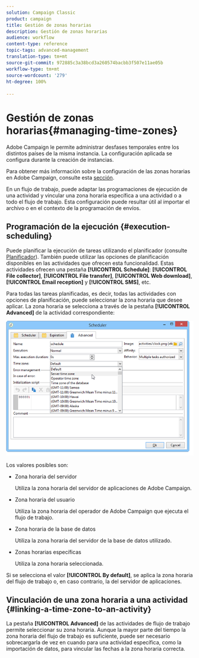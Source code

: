 ```yaml
---
solution: Campaign Classic
product: campaign
title: Gestión de zonas horarias
description: Gestión de zonas horarias
audience: workflow
content-type: reference
topic-tags: advanced-management
translation-type: tm+mt
source-git-commit: 972885c3a38bcd3a260574bacbb3f507e11ae05b
workflow-type: tm+mt
source-wordcount: '279'
ht-degree: 100%

---
```



# Gestión de zonas horarias{#managing-time-zones}

Adobe Campaign le permite administrar desfases temporales entre los distintos países de la misma instancia. La configuración aplicada se configura durante la creación de instancias.

Para obtener más información sobre la configuración de las zonas horarias en Adobe Campaign, consulte esta [sección](../../installation/using/time-zone-management.md).

En un flujo de trabajo, puede adaptar las programaciones de ejecución de una actividad y vincular una zona horaria específica a una actividad o a todo el flujo de trabajo. Esta configuración puede resultar útil al importar el archivo o en el contexto de la programación de envíos.

## Programación de la ejecución {#execution-scheduling}

Puede planificar la ejecución de tareas utilizando el planificador (consulte [Planificador](../../workflow/using/scheduler.md)). También puede utilizar las opciones de planificación disponibles en las actividades que ofrecen esta funcionalidad. Estas actividades ofrecen una pestaña **[!UICONTROL Schedule]**: **[!UICONTROL File collector]**, **[!UICONTROL File transfer]**, **[!UICONTROL Web download]**, **[!UICONTROL Email reception]** y **[!UICONTROL SMS]**, etc.

Para todas las tareas planificadas, es decir, todas las actividades con opciones de planificación, puede seleccionar la zona horaria que desee aplicar. La zona horaria se selecciona a través de la pestaña **[!UICONTROL Advanced]** de la actividad correspondiente:

![](assets/wf-timezone-in-a-box.png)

Los valores posibles son:

* Zona horaria del servidor

   Utiliza la zona horaria del servidor de aplicaciones de Adobe Campaign.

* Zona horaria del usuario

   Utiliza la zona horaria del operador de Adobe Campaign que ejecuta el flujo de trabajo.

* Zona horaria de la base de datos

   Utiliza la zona horaria del servidor de la base de datos utilizado.

* Zonas horarias específicas

   Utiliza la zona horaria seleccionada.

Si se selecciona el valor **[!UICONTROL By default]**, se aplica la zona horaria del flujo de trabajo o, en caso contrario, la del servidor de aplicaciones.

## Vinculación de una zona horaria a una actividad {#linking-a-time-zone-to-an-activity}

La pestaña **[!UICONTROL Advanced]** de las actividades de flujo de trabajo permite seleccionar su zona horaria. Aunque la mayor parte del tiempo la zona horaria del flujo de trabajo es suficiente, puede ser necesario sobrecargarla de vez en cuando para una actividad específica, como la importación de datos, para vincular las fechas a la zona horaria correcta.
